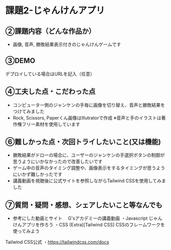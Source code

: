 # 課題2-じゃんけんアプリ


## ②課題内容（どんな作品か）

- 画像, 音声, 勝敗結果表示付きのじゃんけんゲームです  

 
## ③DEMO

デプロイしている場合はURLを記入（任意）


## ④工夫した点・こだわった点

- コンピューター側のジャンケンの手毎に画像を切り替え、音声と勝敗結果をつけてみました
- Rock, Scissors, Paperくん画像はIllutratorで作成
  ※音声と手のイラストは著作権フリー素材を使用しています

## ⑥難しかった点・次回トライしたいこと(又は機能)

- 勝敗結果がドローの場合に、ユーザーのジャンケンの手選択ボタンの制御が思うようにいかなかったので改善したいです
- ゲーム中の音声のタイミング調整や、画像表示をするタイミングが思うようにいかず難しかったです
- 講義動画を視聴後に公式サイトを参照しながらTailwind CSSを使用してみました

## ⑦質問・疑問・感想、シェアしたいこと等なんでも

- 参考にした動画とサイト
　G'sアカデミーの講義動画
    ・Javascript じゃんけんアプリを作ろう
    ・CSS (Extra)[Tailwind CSS] CSSのフレームワークを使ってみよう

 Tailwind CSS公式
    ・https://tailwindcss.com/docs


